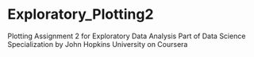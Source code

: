 # Exploratory_Plotting2
Plotting Assignment 2 for Exploratory Data Analysis
Part of Data Science Specialization by John Hopkins University on Coursera
